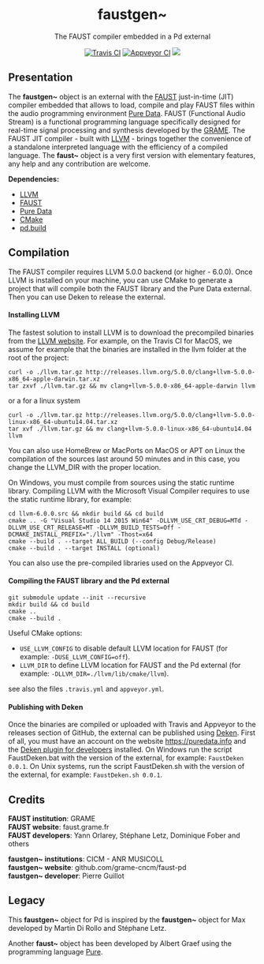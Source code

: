 
<p align="center">
  <h1 align="center">
    faustgen~
  </h1>
  <p align="center">
    The FAUST compiler embedded in a Pd external
  </p>
  <p align="center">
    <a href="https://travis-ci.org/pierreguillot/faust-pd"><img src="https://img.shields.io/travis/pierreguillot/faust-pd.svg?label=travis" alt="Travis CI"></a>
    <a href="https://ci.appveyor.com/project/pierreguillot/faust-pd/history"><img src="https://img.shields.io/appveyor/ci/pierreguillot/faust-pd.svg?label=appveyor" alt="Appveyor CI"></a>
    <a href="https://www.codacy.com/app/pierreguillot/faust-pd?utm_source=github.com&amp;utm_medium=referral&amp;utm_content=pierreguillot/faust-pd&amp;utm_campaign=Badge_Grade"><img src="https://api.codacy.com/project/badge/Grade/07a9a6ada751467e8d5e72d8876551ad"/></a>
  </p>
</p>

## Presentation

The **faustgen~** object is an external with the [FAUST](http://faust.grame.fr/about/) just-in-time (JIT) compiler embedded that allows to load, compile and play FAUST files within the audio programming environment [Pure Data](http://msp.ucsd.edu/software.html). FAUST (Functional Audio Stream) is a functional programming language specifically designed for real-time signal processing and synthesis developed by the [GRAME](http://www.grame.fr/). The FAUST JIT compiler - built with [LLVM](https://llvm.org/) - brings together the convenience of a standalone interpreted language with the efficiency of a compiled language. The **faust~** object is a very first version with elementary features, any help and any contribution are welcome.

**Dependencies:**

- [LLVM](http://llvm.org)
- [FAUST](https://github.com/grame-cncm/faust.git)
- [Pure Data](https://github.com/pure-data/pure-data.git)
- [CMake](https://cmake.org/)
- [pd.build](https://github.com/pierreguillot/pd.build.git)

## Compilation

The FAUST compiler requires LLVM 5.0.0 backend (or higher - 6.0.0). Once LLVM is installed on your machine, you can use CMake to generate a project that will compile both the FAUST library and the Pure Data external. Then you can use Deken to release the external.

#### Installing LLVM

The fastest solution to install LLVM is to download the precompiled binaries from the [LLVM website](http://releases.llvm.org). For example, on the Travis CI for MacOS, we assume for example that the binaries are installed in the llvm folder at the root of the project:

```
curl -o ./llvm.tar.gz http://releases.llvm.org/5.0.0/clang+llvm-5.0.0-x86_64-apple-darwin.tar.xz
tar zxvf ./llvm.tar.gz && mv clang+llvm-5.0.0-x86_64-apple-darwin llvm
```
or a for a linux system
```
curl -o ./llvm.tar.gz http://releases.llvm.org/5.0.0/clang+llvm-5.0.0-linux-x86_64-ubuntu14.04.tar.xz
tar xvf ./llvm.tar.gz && mv clang+llvm-5.0.0-linux-x86_64-ubuntu14.04 llvm
```
You can also use HomeBrew or MacPorts on MacOS or APT on Linux the compilation of the sources last around 50 minutes and in this case, you change the LLVM_DIR with the proper location.

On Windows, you must compile from sources using the static runtime library. Compiling LLVM with the Microsoft Visual Compiler requires to use the static runtime library, for example:
```
cd llvm-6.0.0.src && mkdir build && cd build
cmake .. -G "Visual Studio 14 2015 Win64" -DLLVM_USE_CRT_DEBUG=MTd -DLLVM_USE_CRT_RELEASE=MT -DLLVM_BUILD_TESTS=Off -DCMAKE_INSTALL_PREFIX="./llvm" -Thost=x64
cmake --build . --target ALL_BUILD (--config Debug/Release)
cmake --build . --target INSTALL (optional)
```
You can also use the pre-compiled libraries used on the Appveyor CI.

#### Compiling the FAUST library and the Pd external

```
git submodule update --init --recursive
mkdir build && cd build
cmake ..
cmake --build .
```
Useful CMake options:
- `USE_LLVM_CONFIG` to disable default LLVM location for FAUST (for example: `-DUSE_LLVM_CONFIG=off`).
- `LLVM_DIR` to define LLVM location for FAUST and the Pd external (for example: `-DLLVM_DIR=./llvm/lib/cmake/llvm`).

see also the files `.travis.yml` and `appveyor.yml`.

#### Publishing with Deken

Once the binaries are compiled or uploaded with Travis and Appveyor to the releases section of GitHub, the external can be published using [Deken](https://github.com/pure-data/deken). First of all, you must have an account on the website https://puredata.info and the [Deken plugin for developers](https://github.com/pure-data/deken/blob/master/developer/README.md) installed. On Windows run the script FaustDeken.bat with the version of the external, for example: `FaustDeken 0.0.1`. On Unix systems, run the script FaustDeken.sh with the version of the external, for example: `FaustDeken.sh 0.0.1`.

## Credits

**FAUST institution**: GRAME  
**FAUST website**: faust.grame.fr  
**FAUST developers**: Yann Orlarey, Stéphane Letz, Dominique Fober and others  

**faustgen~ institutions**: CICM - ANR MUSICOLL  
**faustgen~ website**: github.com/grame-cncm/faust-pd  
**faustgen~ developer**: Pierre Guillot

## Legacy

This **faustgen~** object for Pd is inspired by the **faustgen~** object for Max developed by Martin Di Rollo and Stéphane Letz.

Another **faust~** object has been developed by Albert Graef using the programming language [Pure](https://github.com/agraef/pure-lang).
